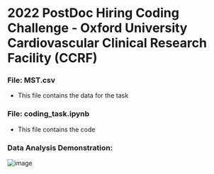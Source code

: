 # 2022 PostDoc Hiring Coding Challenge - Oxford University Cardiovascular Clinical Research Facility (CCRF)

### File: MST.csv
- This file contains the data for the task

### File: coding_task.ipynb
- This file contains the code

### Data Analysis Demonstration:
![image](https://user-images.githubusercontent.com/29684281/202913406-fa14c937-176d-482e-804e-a2efb5184218.png)
